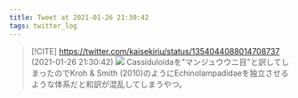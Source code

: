 ```yaml
---
title: Tweet at 2021-01-26 21:30:42
tags: twitter_log
---
```


> [!CITE] https://twitter.com/kaisekiriu/status/1354044088014708737 (2021-01-26 21:30:42)
> ![](https://twitter.com/kaisekiriu/status/1354044088014708737)
> Cassiduloidaを"マンジュウウニ目"と訳してしまったのでKroh &amp; Smith (2010)のようにEchinolampadidaeを独立させるような体系だと和訳が混乱してしまうやつ。
